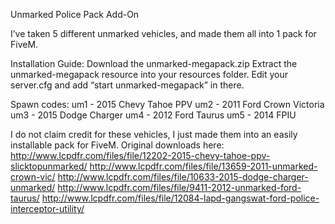 Unmarked Police Pack Add-On

I’ve taken 5 different unmarked vehicles, and made them all into 1 pack for FiveM.


Installation Guide:
Download the unmarked-megapack.zip
Extract the unmarked-megapack resource into your resources folder.
Edit your server.cfg and add “start unmarked-megapack” in there.

Spawn codes:
um1 - 2015 Chevy Tahoe PPV
um2 - 2011 Ford Crown Victoria
um3 - 2015 Dodge Charger
um4 - 2012 Ford Taurus
um5 - 2014 FPIU


I do not claim credit for these vehicles, I just made them into an easily installable pack for FiveM. Original downloads here:
http://www.lcpdfr.com/files/file/12202-2015-chevy-tahoe-ppv-slicktopunmarked/
http://www.lcpdfr.com/files/file/13659-2011-unmarked-crown-vic/
http://www.lcpdfr.com/files/file/10633-2015-dodge-charger-unmarked/
http://www.lcpdfr.com/files/file/9411-2012-unmarked-ford-taurus/
http://www.lcpdfr.com/files/file/12084-lapd-gangswat-ford-police-interceptor-utility/